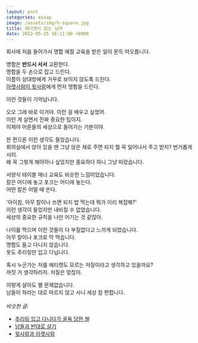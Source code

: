 ```yaml
---
layout: post
categories: essay
image: /assets/img/h-square.jpg
title: 에티켓이 없는 남자
date: 2022-05-25 16:11:00 +0900
---
```


회사에 처음 들어가서 명함 예절 교육을 받은 일이 문득 떠오릅니다.

명함은 **반드시 서서** 교환한다.  
명함을 두 손으로 잡고 드린다.  
이름이 상대방에게 거꾸로 보이지 않도록 드린다.  
[아랫사람이 윗사람](/essay/2021/11/02/윗사람과-아랫사람.html)에게 먼저 명함을 드린다.

이런 것들이 기억납니다.

오오 그래 바로 이거야. 이런 걸 배우고 싶었어.  
이런 게 살면서 진짜 중요한 팁이지.  
이제야 어른들의 세상으로 들어가는 기분이야.  

한 편으론 이런 생각도 들었습니다.  
회의실에서 앉아 있을 땐 그냥 앉은 채로 주면 되지 뭘 꼭 일어나서 주고 받지? 번거롭게시리.  
왜 꼭 그렇게 해야하나 싶었지만 중요하다 하니 그냥 따랐습니다.

서양식 테이블 매너 교육도 비슷한 느낌이었습니다.  
칼은 어디에 놓고 포크는 어디에 놓는다.  
어떤 칼은 어떨 때 쓴다.

'아이참, 아무 칼이나 쓰면 되지 밥 먹는데 뭐가 이리 복잡해?'  
이런 생각이 들었지만 내비칠 수 없었습니다.  
세상의 중요한 규칙을 나만 어기는 것 같잖아.

나이를 먹으며 이런 것들이 다 부질없다고 느끼게 되었습니다.  
아무 칼이나 포크로 막 먹습니다.  
명함도 들고 다니지 않습니다.  
옷도 추리링만 입고 다닙니다.

혹시 누군가는 저를 에티켓도 모르는 저질이라고 생각하고 있을까요?  
까짓 거 생각하라지. 저질은 맞잖아.

이렇게 살아도 별 문제없습니다.  
남들이 하라는 대로 따르지 않고 사니 세상 참 편합니다.
<br>
<br>
*비슷한 글:*
* [추리링 입고 다니다가 굴욕 당한 썰](https://brunch.co.kr/@buildingking/24)
* [남들과 반대로 살기](https://brunch.co.kr/@buildingking/87)
* [윗사람과 아랫사람](/essay/2021/11/02/윗사람과-아랫사람.html)
